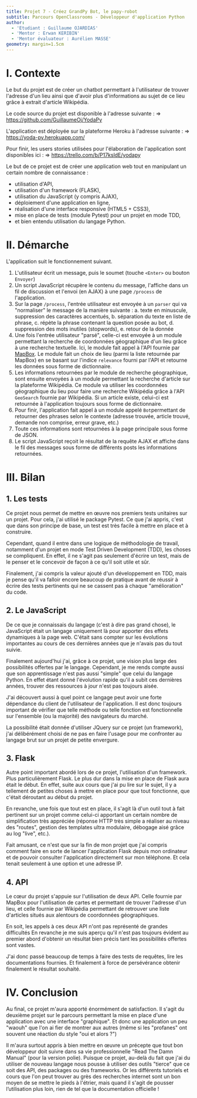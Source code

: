 ```yaml
---
title: Projet 7 - Créez GrandPy Bot, le papy-robot
subtitle: Parcours OpenClassrooms - Développeur d'application Python
author:
  - 'Etudiant : Guillaume OJARDIAS'
  - 'Mentor : Erwan KERIBIN'
  - 'Mentor évaluateur : Aurélien MASSE'
geometry: margin=1.5cm
---
```

# I. Contexte

Le but du projet est de créer un chatbot permettant à l'utilisateur de trouver l'adresse d'un lieu ainsi que d'avoir plus d'informations au sujet de ce lieu grâce à extrait d'article Wikipédia.

Le code source du projet est disponible à l'adresse suivante :
    => https://github.com/GuillaumeOj/YodaPy

L'application est déployée sur la plateforme Heroku à l'adresse suivante :
    => https://yoda-py.herokuapp.com/

Pour finir, les users stories utilisées pour l'élaboration de l'application sont disponibles ici :
    => https://trello.com/b/P17ksldE/yodapy

Le but de ce projet est de créer une application web tout en manipulant un certain nombre de connaissance :

- utilisation d'API,
- utilisation d'un framework (FLASK),
- utilisation du JavaScript (y compris AJAX),
- déploiement d'une application en ligne,
- réalisation d'une interface responsive (HTML5 + CSS3),
- mise en place de tests (module Pytest) pour un projet en mode TDD,
- et bien entendu utilisation du langage Python.

# II. Démarche

L'application suit le fonctionnement suivant.

1. L'utilisateur écrit un message, puis le soumet (touche `<Enter>` ou bouton `Envoyer`)
2. Un script JavaScript récupère le contenu du message, l'affiche dans un fil de discussion et l'envoi (en AJAX) à une page `/process` de l'application.
3. Sur la page `/process`, l'entrée utilisateur est envoyée à un `parser` qui va "normaliser" le message de la manière suivante :
    a. texte en minuscule, suppression des caractères accentués,
    b. séparation du texte en liste de phrase,
    c. répète la phrase contenant la question posée au bot,
    d. suppression des mots inutiles (stopwords),
    e. retour de la donnée
4. Une fois l'entrée utilisateur "parsé", celle-ci est envoyée à un module permettant la recherche de coordonnées géographique d'un lieu grâce à une recherche textuelle. Ici, le module fait appel à l'API fournie par [MapBox](https://www.mapbox.com/). Le module fait un choix de lieu (parmi la liste retournée par MapBox) en se basant sur l'indice `relevance` fourni par l'API et retourne les données sous forme de dictionnaire.
5. Les informations retournées par le module de recherche géographique, sont ensuite envoyées à un module permettant la recherche d'article sur la plateforme Wikipédia. Ce module va utiliser les coordonnées géographique du lieu pour faire une recherche Wikipédia grâce à l'API `GeoSearch` fournie par Wikipédia. Si un article existe, celui-ci est retournée à l'application toujours sous forme de dictionnaire.
6. Pour finir, l'application fait appel à un module appelé `Bot`permettant de retourner des phrases selon le contexte (adresse trouvée, article trouvé, demande non comprise, erreur grave, etc.)
7. Toute ces informations sont  retournées à la page principale sous forme de JSON.
8. Le script JavaScript reçoit le résultat de la requête AJAX et affiche dans le fil des messages sous forme de différents posts les informations retournées.

# III. Bilan

## 1. Les tests

Ce projet nous permet de mettre en œuvre nos premiers tests unitaires sur un projet. Pour cela, j'ai utilisé le package Pytest. Ce que j'ai appris, c'est que dans son principe de base, un test est très facile à mettre en place et à construire.

Cependant, quand il entre dans une logique de méthodologie de travail, notamment d'un projet en mode Test Driven Development (TDD), les choses se compliquent. En effet, il ne s'agit pas seulement d'écrire un test, mais de le penser et le concevoir de façon à ce qu'il soit utile et sûr.

Finalement, j'ai compris la valeur ajouté d'un développement en TDD, mais je pense qu'il va falloir encore beaucoup de pratique avant de réussir à écrire des tests pertinents qui ne se cassent pas à chaque "amélioration" du code.

## 2. Le JavaScript

De ce que je connaissais du langage (c'est à dire pas grand chose), le JavaScript était un langage uniquement là pour apporter des effets dynamiques à la page web. C'était sans compter sur les évolutions importantes au cours de ces dernières années que je n'avais pas du tout suivie.

Finalement aujourd'hui j'ai, grâce à ce projet, une vision plus large des possibilités offertes par le langage. Cependant, je me rends compte aussi que son apprentissage n'est pas aussi "simple" que celui du langage Python. En effet étant donné l'évolution rapide qu'il a subit ces dernières années, trouver des ressources à jour n'est pas toujours aisée.

J'ai découvert aussi à quel point ce langage peut avoir une forte dépendance du client de l'utilisateur de l'application. Il est donc toujours important de vérifier que telle méthode ou telle fonction est fonctionnelle sur l'ensemble (ou la majorité) des navigateurs du marché.

La possibilité était donnée d'utiliser JQuery sur ce projet (un framework), j'ai délibérément choisi de ne pas en faire l'usage pour me confronter au langage brut sur un projet de petite envergure.

## 3. Flask

Autre point important abordé lors de ce projet, l'utilisation d'un framework. Plus particulièrement Flask.
Le plus dur dans la mise en place de Flask aura était le début. En effet, suite aux cours que j'ai pu lire sur le sujet, il y a tellement de petites choses à mettre en place pour que tout fonctionne, que c'était déroutant au début du projet.

En revanche, une fois que tout est en place, il s'agit là d'un outil tout à fait pertinent sur un projet comme celui-ci apportant un certain nombre de simplification très appréciée (réponse HTTP très simple a réaliser au niveau des "routes", gestion des templates ultra modulaire, débogage aisé grâce au log "live", etc.).

Fait amusant, ce n'est que sur la fin de mon projet que j'ai compris comment faire en sorte de lancer l'application Flask depuis mon ordinateur et de pouvoir consulter l'application directement sur mon téléphone. Et cela tenait seulement à une option et une adresse IP.

## 4. API

Le cœur du projet s'appuie sur l'utilisation de deux API. Celle fournie par MapBox pour l'utilisation de cartes et permettant de trouver l'adresse d'un lieu, et celle fournie par Wikipédia permettant de retrouver une liste d'articles situés aux alentours de coordonnées géographiques.

En soit, les appels à ces deux API n'ont pas représenté de grandes difficultés En revanche je me suis aperçu qu'il n'est pas toujours évident au premier abord d'obtenir un résultat bien précis tant les possibilités offertes sont vastes.

J'ai donc passé beaucoup de temps à faire des tests de requêtes, lire les documentations fournies. Et finalement à force de persévérance obtenir finalement le résultat souhaité.

# IV. Conclusion

Au final, ce projet m'aura apporté énormément de satisfaction. Il s'agit du deuxième projet sur le parcours permettant la mise en place d'une application avec une interface "graphique". Et donc une application un peu "waouh" que l'on ai fier de montrer aux autres (même si les "profanes" ont souvent une réaction du style "oui et alors ?")

Il m'aura surtout appris à bien mettre en œuvre un précepte que tout bon développeur doit suivre dans sa vie professionnelle "Read The Damn Manual" (pour la version polie). Puisque ce projet, au-delà du fait que j'ai du utiliser de nouveau langage nous pousse à utiliser des outils "tierce" que ce soit des API, des packages ou des frameworks.
Or les différents tutoriels et cours que l'on peut trouver au grès des recherches internet sont un bon moyen de se mettre le pieds à l'étrier, mais quand il s'agit de pousser l’utilisation plus loin, rien de tel que la documentation officielle !
